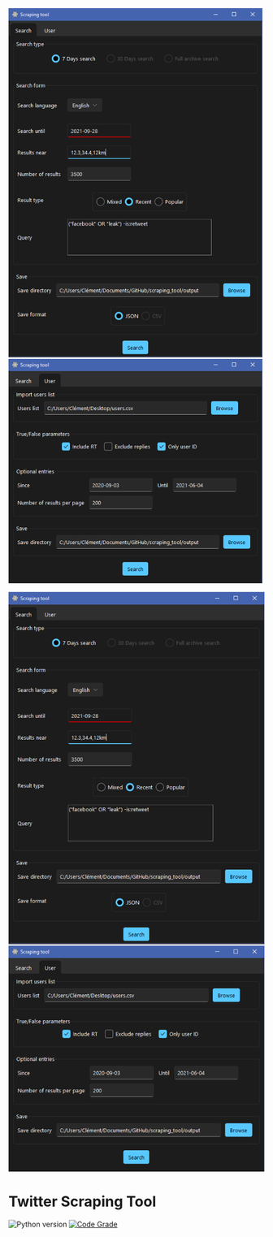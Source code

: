 <p float="left">
  <img src="https://github.com/Wazzabeee/scraping_tool/blob/main/src/images/screenshots/search_tab.PNG" width="500" />
  <img src="https://github.com/Wazzabeee/scraping_tool/blob/main/src/images/screenshots/user_tab.PNG" width="500" /> 
</p>

![alt text](https://github.com/Wazzabeee/scraping_tool/blob/main/src/images/screenshots/search_tab.PNG)
![alt text](https://github.com/Wazzabeee/scraping_tool/blob/main/src/images/screenshots/user_tab.PNG)
# Twitter Scraping Tool
 
![Python version](https://img.shields.io/badge/Python-3.8-blue)
[![Code Grade](https://www.code-inspector.com/project/29438/score/svg)](https://frontend.code-inspector.com/project/29438/dashboard)


